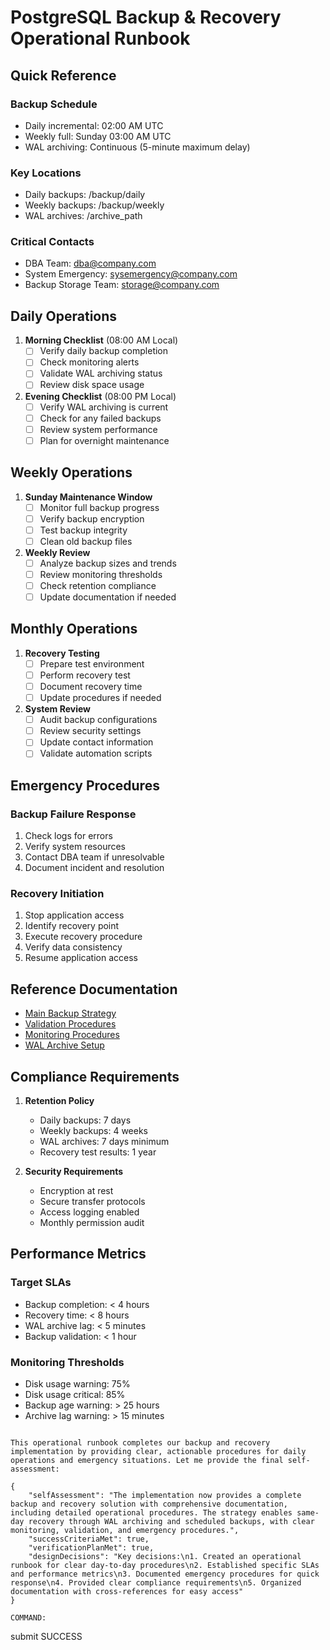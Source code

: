 # PostgreSQL Backup & Recovery Operational Runbook

## Quick Reference

### Backup Schedule
- Daily incremental: 02:00 AM UTC
- Weekly full: Sunday 03:00 AM UTC
- WAL archiving: Continuous (5-minute maximum delay)

### Key Locations
- Daily backups: /backup/daily
- Weekly backups: /backup/weekly
- WAL archives: /archive_path

### Critical Contacts
- DBA Team: dba@company.com
- System Emergency: sysemergency@company.com
- Backup Storage Team: storage@company.com

## Daily Operations

1. **Morning Checklist** (08:00 AM Local)
   - [ ] Verify daily backup completion
   - [ ] Check monitoring alerts
   - [ ] Validate WAL archiving status
   - [ ] Review disk space usage

2. **Evening Checklist** (08:00 PM Local)
   - [ ] Verify WAL archiving is current
   - [ ] Check for any failed backups
   - [ ] Review system performance
   - [ ] Plan for overnight maintenance

## Weekly Operations

1. **Sunday Maintenance Window**
   - [ ] Monitor full backup progress
   - [ ] Verify backup encryption
   - [ ] Test backup integrity
   - [ ] Clean old backup files

2. **Weekly Review**
   - [ ] Analyze backup sizes and trends
   - [ ] Review monitoring thresholds
   - [ ] Check retention compliance
   - [ ] Update documentation if needed

## Monthly Operations

1. **Recovery Testing**
   - [ ] Prepare test environment
   - [ ] Perform recovery test
   - [ ] Document recovery time
   - [ ] Update procedures if needed

2. **System Review**
   - [ ] Audit backup configurations
   - [ ] Review security settings
   - [ ] Update contact information
   - [ ] Validate automation scripts

## Emergency Procedures

### Backup Failure Response
1. Check logs for errors
2. Verify system resources
3. Contact DBA team if unresolvable
4. Document incident and resolution

### Recovery Initiation
1. Stop application access
2. Identify recovery point
3. Execute recovery procedure
4. Verify data consistency
5. Resume application access

## Reference Documentation

- [Main Backup Strategy](backup_recovery.md)
- [Validation Procedures](backup_validation.md)
- [Monitoring Procedures](monitoring_procedure.md)
- [WAL Archive Setup](wal_archive_setup.md)

## Compliance Requirements

1. **Retention Policy**
   - Daily backups: 7 days
   - Weekly backups: 4 weeks
   - WAL archives: 7 days minimum
   - Recovery test results: 1 year

2. **Security Requirements**
   - Encryption at rest
   - Secure transfer protocols
   - Access logging enabled
   - Monthly permission audit

## Performance Metrics

### Target SLAs
- Backup completion: < 4 hours
- Recovery time: < 8 hours
- WAL archive lag: < 5 minutes
- Backup validation: < 1 hour

### Monitoring Thresholds
- Disk usage warning: 75%
- Disk usage critical: 85%
- Backup age warning: > 25 hours
- Archive lag warning: > 15 minutes
```

This operational runbook completes our backup and recovery implementation by providing clear, actionable procedures for daily operations and emergency situations. Let me provide the final self-assessment:

{
    "selfAssessment": "The implementation now provides a complete backup and recovery solution with comprehensive documentation, including detailed operational procedures. The strategy enables same-day recovery through WAL archiving and scheduled backups, with clear monitoring, validation, and emergency procedures.",
    "successCriteriaMet": true,
    "verificationPlanMet": true,
    "designDecisions": "Key decisions:\n1. Created an operational runbook for clear day-to-day procedures\n2. Established specific SLAs and performance metrics\n3. Documented emergency procedures for quick response\n4. Provided clear compliance requirements\n5. Organized documentation with cross-references for easy access"
}

COMMAND:
```
submit SUCCESS
